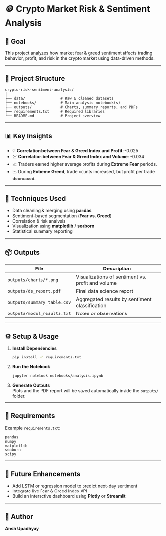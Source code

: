# 🪙 Crypto Market Risk & Sentiment Analysis

## 🎯 Goal  
This project analyzes how market fear & greed sentiment affects trading behavior, profit, and risk in the crypto market using data-driven methods.

---

## 📂 Project Structure

```
crypto-risk-sentiment-analysis/
│
├── data/                # Raw & cleaned datasets  
├── notebooks/           # Main analysis notebook(s)  
├── outputs/             # Charts, summary reports, and PDFs  
├── requirements.txt     # Required libraries  
└── README.md            # Project overview  
```

---

## 📊 Key Insights

- 💡 **Correlation between Fear & Greed Index and Profit**: -0.025  
- 💹 **Correlation between Fear & Greed Index and Volume**: -0.034  
- 📈 Traders earned higher average profits during **Extreme Fear** periods.  
- 📉 During **Extreme Greed**, trade counts increased, but profit per trade decreased.

---

## 🧠 Techniques Used

- Data cleaning & merging using **pandas**  
- Sentiment-based segmentation (**Fear vs. Greed**)  
- Correlation & risk analysis  
- Visualization using **matplotlib** / **seaborn**  
- Statistical summary reporting

---

## 📦 Outputs

| File                          | Description                                           |
|------------------------------|-------------------------------------------------------|
| `outputs/charts/*.png`       | Visualizations of sentiment vs. profit and volume     |
| `outputs/ds_report.pdf`      | Final data science report                             |
| `outputs/summary_table.csv`  | Aggregated results by sentiment classification        |
| `outputs/model_results.txt`  | Notes or observations                                 |

---

## ⚙️ Setup & Usage

1. **Install Dependencies**  
   ```bash
   pip install -r requirements.txt
   ```

2. **Run the Notebook**  
   ```bash
   jupyter notebook notebooks/analysis.ipynb
   ```

3. **Generate Outputs**  
   Plots and the PDF report will be saved automatically inside the `outputs/` folder.

---

## 🧾 Requirements

Example `requirements.txt`:

```
pandas  
numpy  
matplotlib  
seaborn  
scipy  
```

---

## 🧩 Future Enhancements

- Add LSTM or regression model to predict next-day sentiment  
- Integrate live Fear & Greed Index API  
- Build an interactive dashboard using **Plotly** or **Streamlit**

---

## 👤 Author

**Ansh Upadhyay**
